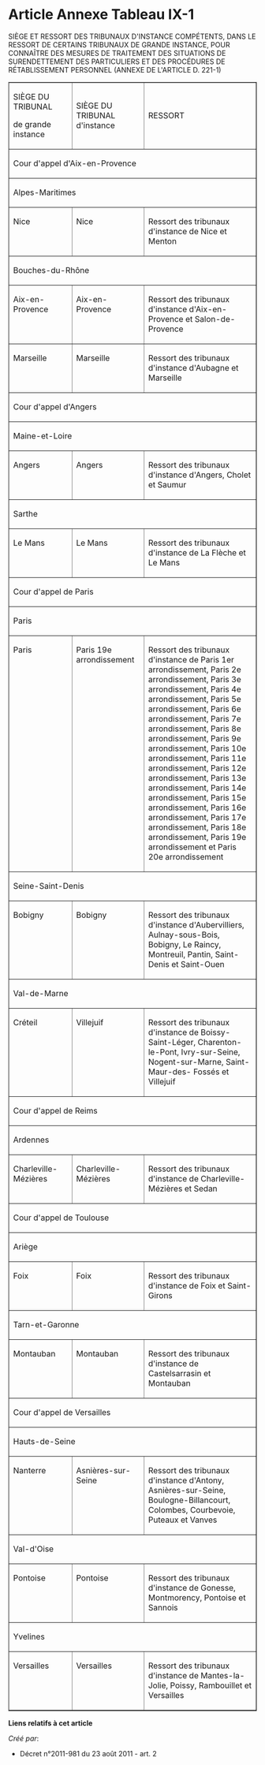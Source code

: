 # Article Annexe Tableau IX-1

SIÈGE ET RESSORT DES TRIBUNAUX D'INSTANCE COMPÉTENTS, DANS LE RESSORT DE CERTAINS TRIBUNAUX DE GRANDE INSTANCE, POUR
CONNAÎTRE DES MESURES DE TRAITEMENT DES SITUATIONS DE SURENDETTEMENT DES PARTICULIERS ET DES PROCÉDURES DE RÉTABLISSEMENT
PERSONNEL (ANNEXE DE L'ARTICLE D. 221-1)

<table cellpadding="0" align="center" border="1" width="720" cellspacing="0">
  <tbody>
    <tr>
      <td width="151">

SIÈGE DU TRIBUNAL

de grande instance

</td>
      <td width="151">

SIÈGE DU TRIBUNAL d'instance

</td>
      <td width="378">

RESSORT

</td>
    </tr>
    <tr>
      <td width="680" colspan="3">

Cour d'appel d'Aix-en-Provence

</td>
    </tr>
    <tr>
      <td colspan="3" width="680">

Alpes-Maritimes

</td>
    </tr>
    <tr>
      <td valign="top" width="151">

Nice 

</td>
      <td width="151" valign="top">

Nice 

</td>
      <td width="378" valign="top">

Ressort des tribunaux d'instance de Nice et Menton 

</td>
    </tr>
    <tr>
      <td colspan="3" width="680">

Bouches-du-Rhône

</td>
    </tr>
    <tr>
      <td valign="top" width="151">

Aix-en-Provence 

</td>
      <td valign="top" width="151">

Aix-en-Provence 

</td>
      <td valign="top" width="378">

Ressort des tribunaux d'instance d'Aix-en-Provence et Salon-de-Provence 

</td>
    </tr>
    <tr>
      <td valign="top" width="151">

Marseille 

</td>
      <td valign="top" width="151">

Marseille 

</td>
      <td valign="top" width="378">

Ressort des tribunaux d'instance d'Aubagne et Marseille 

</td>
    </tr>
    <tr>
      <td width="680" colspan="3">

Cour d'appel d'Angers

</td>
    </tr>
    <tr>
      <td colspan="3" width="680">

Maine-et-Loire

</td>
    </tr>
    <tr>
      <td width="151" valign="top">

Angers 

</td>
      <td width="151" valign="top">

Angers 

</td>
      <td width="378" valign="top">

Ressort des tribunaux d'instance d'Angers, Cholet et Saumur 

</td>
    </tr>
    <tr>
      <td width="680" colspan="3">

Sarthe

</td>
    </tr>
    <tr>
      <td width="151" valign="top">

Le Mans 

</td>
      <td width="151" valign="top">

Le Mans 

</td>
      <td width="378" valign="top">

Ressort des tribunaux d'instance de La Flèche et Le Mans 

</td>
    </tr>
    <tr>
      <td width="680" colspan="3">

Cour d'appel de Paris

</td>
    </tr>
    <tr>
      <td colspan="3" width="680">

Paris

</td>
    </tr>
    <tr>
      <td width="151" valign="top">

Paris 

</td>
      <td valign="top" width="151">

Paris 19e arrondissement 

</td>
      <td valign="top" width="378">

Ressort des tribunaux d'instance de Paris 1er arrondissement, Paris 2e arrondissement, Paris 3e arrondissement, Paris 4e
arrondissement, Paris 5e arrondissement, Paris 6e arrondissement, Paris 7e arrondissement, Paris 8e arrondissement, Paris 9e
arrondissement, Paris 10e arrondissement, Paris 11e arrondissement, Paris 12e arrondissement, Paris 13e arrondissement, Paris
14e arrondissement, Paris 15e arrondissement, Paris 16e arrondissement, Paris 17e arrondissement, Paris 18e arrondissement,
Paris 19e arrondissement et Paris 20e arrondissement 

</td>
    </tr>
    <tr>
      <td width="680" colspan="3">

Seine-Saint-Denis

</td>
    </tr>
    <tr>
      <td valign="top" width="151">

Bobigny 

</td>
      <td width="151" valign="top">

Bobigny 

</td>
      <td width="378" valign="top">

Ressort des tribunaux d'instance d'Aubervilliers, Aulnay-sous-Bois, Bobigny, Le Raincy, Montreuil, Pantin, Saint-Denis et
Saint-Ouen 

</td>
    </tr>
    <tr>
      <td width="680" colspan="3">

Val-de-Marne

</td>
    </tr>
    <tr>
      <td valign="top" width="151">

Créteil 

</td>
      <td width="151" valign="top">

Villejuif 

</td>
      <td valign="top" width="378">

Ressort des tribunaux d'instance de Boissy-Saint-Léger, Charenton-le-Pont, Ivry-sur-Seine, Nogent-sur-Marne, Saint-Maur-des-
Fossés et Villejuif 

</td>
    </tr>
    <tr>
      <td width="680" colspan="3">

Cour d'appel de Reims

</td>
    </tr>
    <tr>
      <td colspan="3" width="680">

Ardennes

</td>
    </tr>
    <tr>
      <td valign="top" width="151">

Charleville-Mézières 

</td>
      <td valign="top" width="151">

Charleville-Mézières 

</td>
      <td valign="top" width="378">

Ressort des tribunaux d'instance de Charleville-Mézières et Sedan 

</td>
    </tr>
    <tr>
      <td width="680" colspan="3">

Cour d'appel de Toulouse

</td>
    </tr>
    <tr>
      <td colspan="3" width="680">

Ariège

</td>
    </tr>
    <tr>
      <td valign="top" width="151">

Foix 

</td>
      <td valign="top" width="151">

Foix 

</td>
      <td width="378" valign="top">

Ressort des tribunaux d'instance de Foix et Saint-Girons 

</td>
    </tr>
    <tr>
      <td width="680" colspan="3">

Tarn-et-Garonne

</td>
    </tr>
    <tr>
      <td valign="top" width="151">

Montauban 

</td>
      <td valign="top" width="151">

Montauban 

</td>
      <td valign="top" width="378">

Ressort des tribunaux d'instance de Castelsarrasin et Montauban 

</td>
    </tr>
    <tr>
      <td colspan="3" width="680">

Cour d'appel de Versailles

</td>
    </tr>
    <tr>
      <td width="680" colspan="3">

Hauts-de-Seine

</td>
    </tr>
    <tr>
      <td width="151" valign="top">

Nanterre 

</td>
      <td width="151" valign="top">

Asnières-sur-Seine 

</td>
      <td valign="top" width="378">

Ressort des tribunaux d'instance d'Antony, Asnières-sur-Seine, Boulogne-Billancourt, Colombes, Courbevoie, Puteaux et Vanves 

</td>
    </tr>
    <tr>
      <td width="680" colspan="3">

Val-d'Oise

</td>
    </tr>
    <tr>
      <td valign="top" width="151">

Pontoise 

</td>
      <td width="151" valign="top">

Pontoise 

</td>
      <td width="378" valign="top">

Ressort des tribunaux d'instance de Gonesse, Montmorency, Pontoise et Sannois 

</td>
    </tr>
    <tr>
      <td colspan="3" width="680">

Yvelines

</td>
    </tr>
    <tr>
      <td valign="top" width="151">

Versailles 

</td>
      <td width="151" valign="top">

Versailles 

</td>
      <td width="378" valign="top">

Ressort des tribunaux d'instance de Mantes-la-Jolie, Poissy, Rambouillet et Versailles

</td>
    </tr>
  </tbody>
</table>

**Liens relatifs à cet article**

_Créé par_:

  - Décret n°2011-981 du 23 août 2011 - art. 2

